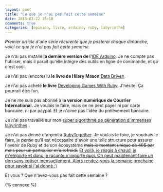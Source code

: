 ```yaml
---
layout: post
title: "Ce que je n'ai pas fait cette semaine"
date: 2015-03-22 15:18
comments: true
categories: [opinion, livre, arduino, ruby, labyrinthe]
---
```


*Premier article d'une série récurente que je posterai chaque dimanche, voici
ce que je n'ai pas fait cette semaine.*

Je n'ai pas installé **la dernière version de l'**[IDE Arduino](http://arduino.cc/en/Main/Software).
Je ne compte pas l'utiliser, mais il parait qu'elle intègre des outils en ligne
de commande, et ça c'est cool.

<!-- more -->

Je n'ai pas (encore) lu **le livre de Hilary Mason**
[Data Driven](http://www.oreilly.com/data/free/data-driven.csp).

Je n'ai pas acheté **le livre** [Developing Games With Ruby](https://leanpub.com/developing-games-with-ruby/).
J'hésite. Ça pourrait être fun.

Je ne me suis pas abonné à **la version numérique de
Courrier International.**
Je voulais le faire, mais on ne peut payer ni par carte bancaire, ni par
paypal. Et je n'aime pas l'idée du prélèvement bancaire.

Je n'ai pas travaillé sur mon [super algorithme de génération d'immenses
labyrinthes](https://twitter.com/lkdjiin/status/570258711547023362)&nbsp;:

Je n'ai pas donné d'argent à [RubyTogether](https://rubytogether.org/).
Je voulais le faire, je voudrais le faire, je pense qu'il est nécessaire
d'avoir une telle structure pour assurer l'avenir de Ruby et de son écosystème
<del>mais le montant unique de 40$ par mois pour un particulier m'a refroidi.</del>
<ins>Et voilà, je réagis à chaud, je m'emporte et donc je
raconte n'importe quoi. On peut maintenant [faire un don](https://rubytogether.org/friends)
sans cotiser mensuellement. Alors rendez-vous la semaine prochaine pour savoir
si j'ai donné ;)</ins>

Et vous ? Que n'avez-vous pas fait cette semaine ?

{% connexe %}
